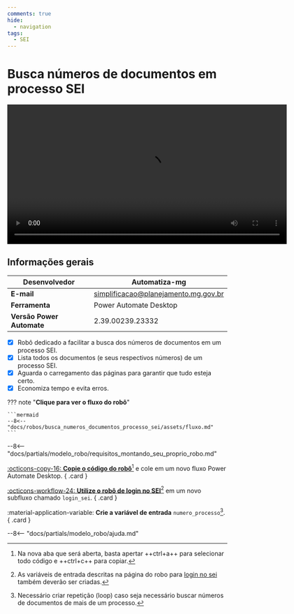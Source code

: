 ```yaml
---
comments: true
hide:
  - navigation
tags:
  - SEI
---
```


# Busca números de documentos em processo SEI

<video width="640"  controls>
    <source src="#" type="video/mp4">
</video>

## Informações gerais

| **Desenvolvedor**| Automatiza-mg  |
| ----------- | ------------------------------------ |
| **E-mail**       | simplificacao@planejamento.mg.gov.br|
| **Ferramenta**    | Power Automate Desktop |
| **Versão Power Automate**    | 2.39.00239.23332 |

- [x] Robô dedicado a facilitar a busca dos números de documentos em um processo SEI.
- [x] Lista todos os documentos (e seus respectivos números) de um processo SEI.
- [x] Aguarda o carregamento das páginas para garantir que tudo esteja certo.
- [x] Economiza tempo e evita erros.

??? note "**Clique para ver o fluxo do robô**"

    ```mermaid
    --8<-- "docs/robos/busca_numeros_documentos_processo_sei/assets/fluxo.md"
    ```

--8<-- "docs/partials/modelo_robo/requisitos_montando_seu_proprio_robo.md"

<div class="grid" markdown>

[:octicons-copy-16: __Copie o código do robô__](https://raw.githubusercontent.com/automatiza-mg/biblioteca-de-robos/main/robos/busca_numeros_documentos_processo_sei.txt)[^1] e cole em um novo fluxo Power Automate Desktop.
{ .card }

[:octicons-workflow-24: __Utilize o robô de login no SEI__](../login_sei/)[^2] em um novo subfluxo chamado `login_sei`.
{ .card }

:material-application-variable: __Crie a variável de entrada__ `numero_processo`[^3].
{ .card }

</div>

--8<-- "docs/partials/modelo_robo/ajuda.md"

[^1]: Na nova aba que será aberta, basta apertar ++ctrl+a++ para selecionar todo código e ++ctrl+c++ para copiar.
[^2]: As variáveis de entrada descritas na página do robo para [login no sei](../login_sei/#montando-o-seu-robo) também deverão ser criadas.
[^3]: Necessário criar repetição (loop) caso seja necessário buscar números de documentos de mais de um processo.
